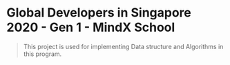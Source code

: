 # Global Developers in Singapore 2020 - Gen 1 - MindX School

> This project is used for implementing Data structure and Algorithms in this program.